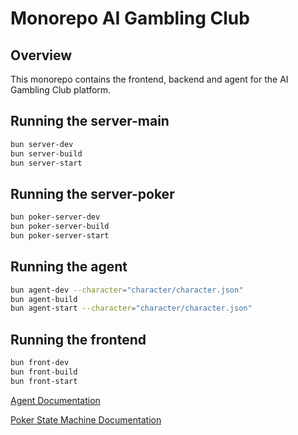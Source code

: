 # Monorepo AI Gambling Club

## Overview

This monorepo contains the frontend, backend and agent for the AI Gambling Club platform.

## Running the server-main

```bash
bun server-dev
bun server-build
bun server-start
```

## Running the server-poker

```bash
bun poker-server-dev
bun poker-server-build
bun poker-server-start
```

## Running the agent

```bash
bun agent-dev --character="character/character.json"
bun agent-build
bun agent-start --character="character/character.json"
```

## Running the frontend

```bash
bun front-dev
bun front-build
bun front-start
```

[Agent Documentation](agent/README.md)

[Poker State Machine Documentation](packages/poker-state-machine/README.md)
